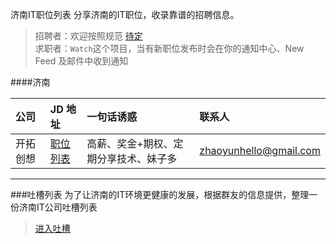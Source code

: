 济南IT职位列表
分享济南的IT职位，收录靠谱的招聘信息。

> 招聘者：欢迎按照规范 [待定](https://github.com/beanu/jobs)  
> 求职者：`Watch`这个项目，当有新职位发布时会在你的通知中心、New Feed 及邮件中收到通知  

####济南

公司  | JD 地址 | 一句话诱惑 | 联系人
:------------- | :------------- | :-------------  | :-------------
开拓创想 | [职位列表](./jobs/北京开拓创想济南分公司.md) | 高薪、奖金+期权、定期分享技术、妹子多 | [zhaoyunhello@gmail.com](mailto:zhaoyunhello@gmail.com "有效期 2015-06-30")












-----------------------------------------------------------------------------
###吐槽列表
为了让济南的IT环境更健康的发展，根据群友的信息提供，整理一份济南IT公司吐槽列表
> [进入吐槽](./fucklist.md)
